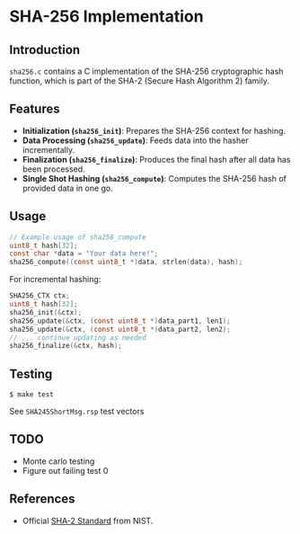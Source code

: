 # SHA-256 Implementation

## Introduction
`sha256.c` contains a C implementation of the SHA-256 cryptographic hash function, which is part of the SHA-2 (Secure Hash Algorithm 2) family.

## Features
- **Initialization (`sha256_init`)**: Prepares the SHA-256 context for hashing.
- **Data Processing (`sha256_update`)**: Feeds data into the hasher incrementally.
- **Finalization (`sha256_finalize`)**: Produces the final hash after all data has been processed.
- **Single Shot Hashing (`sha256_compute`)**: Computes the SHA-256 hash of provided data in one go.

## Usage
```c
// Example usage of sha256_compute
uint8_t hash[32];
const char *data = "Your data here!";
sha256_compute((const uint8_t *)data, strlen(data), hash);
```

For incremental hashing:
```c
SHA256_CTX ctx;
uint8_t hash[32];
sha256_init(&ctx);
sha256_update(&ctx, (const uint8_t *)data_part1, len1);
sha256_update(&ctx, (const uint8_t *)data_part2, len2);
// ... continue updating as needed
sha256_finalize(&ctx, hash);
```

## Testing
```
$ make test
```

See `SHA245ShortMsg.rsp` test vectors

## TODO
* Monte carlo testing
* Figure out failing test 0

## References
- Official [SHA-2 Standard](https://nvlpubs.nist.gov/nistpubs/FIPS/NIST.FIPS.180-4.pdf) from NIST.

